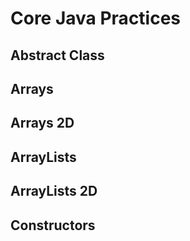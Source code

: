 # Core Java Practices

## Abstract Class
## Arrays
## Arrays 2D
## ArrayLists
## ArrayLists 2D
## Constructors
